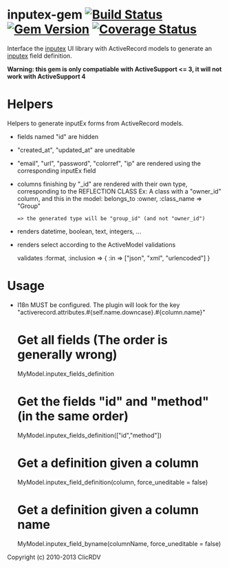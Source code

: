 inputex-gem [![Build Status](https://travis-ci.org/clicrdv/inputex-gem.png)](https://travis-ci.org/clicrdv/inputex-gem) [![Gem Version](https://badge.fury.io/rb/inputex.png)](http://badge.fury.io/rb/inputex) [![Coverage Status](https://coveralls.io/repos/clicrdv/inputex-gem/badge.png)](https://coveralls.io/r/clicrdv/inputex-gem)
===========

Interface the [inputex](https://github.com/neyric/inputex) UI library with ActiveRecord models to generate an [inputex](https://github.com/neyric/inputex) field definition.

__Warning: this gem is only compatiable with ActiveSupport <= 3, it will not work with ActiveSupport 4__


Helpers
=======

Helpers to generate inputEx forms from ActiveRecord models.


  * fields named "id" are hidden
  * "created_at", "updated_at" are uneditable
  * "email", "url", "password", "colorref", "ip" are rendered using the corresponding inputEx field
  * columns finishing by "_id" are rendered with their own type, corresponding to the REFLECTION CLASS
    Ex:
        A class with a "owner_id" column, and this in the model:
          belongs_to :owner, :class_name => "Group"

        => the generated type will be "group_id" (and not "owner_id")

  * renders datetime, boolean, text, integers, ...
  * renders select according to the ActiveModel validations

      validates :format, :inclusion => { :in => ["json", "xml", "urlencoded"] }


Usage
=====

 * I18n MUST be configured.
   The plugin will look for the key "activerecord.attributes.#{self.name.downcase}.#{column.name}"

    # Get all fields (The order is generally wrong)
    MyModel.inputex_fields_definition

    # Get the fields "id" and "method" (in the same order)
    MyModel.inputex_fields_definition(["id","method"])

    # Get a definition given a column
    MyModel.inputex_field_definition(column, force_uneditable = false)

    # Get a definition given a column name
    MyModel.inputex_field_byname(columnName, force_uneditable = false)


Copyright (c) 2010-2013 ClicRDV